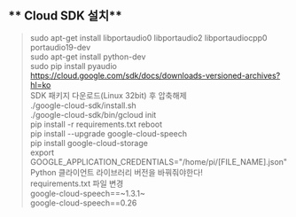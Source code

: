 ** Cloud SDK 설치**
-
> sudo apt-get install libportaudio0 libportaudio2 libportaudiocpp0 portaudio19-dev  
> sudo apt-get install python-dev  
> sudo pip install pyaudio  
> https://cloud.google.com/sdk/docs/downloads-versioned-archives?hl=ko  
> SDK 패키지 다운로드(Linux 32bit) 후 압축해제  
> ./google-cloud-sdk/install.sh  
> ./google-cloud-sdk/bin/gcloud init  
> pip install -r requirements.txt
> reboot  
> pip install --upgrade google-cloud-speech  
> pip install google-cloud-storage  
> export GOOGLE_APPLICATION_CREDENTIALS="/home/pi/[FILE_NAME].json"  
> Python 클라이언트 라이브러리 버전을 바꿔줘야한다!  
> requirements.txt 파일 변경  
> google-cloud-speech==~1.3.1~  
> google-cloud-speech==0.26  
